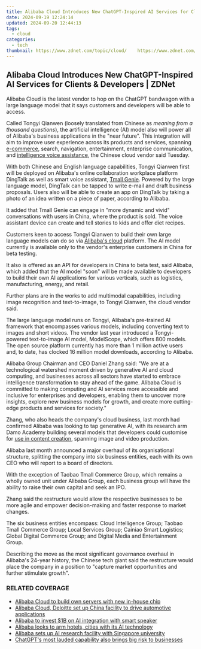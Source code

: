 ```yaml
---
title: Alibaba Cloud Introduces New ChatGPT-Inspired AI Services for Clients & Developers | ZDNet
date: 2024-09-19 12:24:14
updated: 2024-09-20 12:44:13
tags:
  - cloud
categories:
  - tech
thumbnail: https://www.zdnet.com/topic/cloud/    https://www.zdnet.com/a/img/resize/a71c64202848c52a8a1154a5cdd6ed206e2f2b69/2018/05/04/c838f755-7efa-4ab2-ad10-b322acbf5234/istock-692654376.jpg?width=170&height=96&fit=crop&auto=webp
---
```


## Alibaba Cloud Introduces New ChatGPT-Inspired AI Services for Clients & Developers | ZDNet

Alibaba Cloud is the latest vendor to hop on the ChatGPT bandwagon with a large language model that it says customers and developers will be able to access. 

Called Tongyi Qianwen (loosely translated from Chinese as _meaning from a thousand questions_), the artificial intelligence (AI) model also will power all of Alibaba's business applications in the "near future". This integration will aim to improve user experience across its products and services, spanning [e-commerce](https://www.zdnet.com/article/alibaba-e-commerce-merchants-turn-to-ai-for-content-creation/), search, navigation, entertainment, enterprise communication, and [intelligence voice assistance](https://www.zdnet.com/article/alibaba-to-invest-1b-on-ai-integration-with-smart-speaker/), the Chinese cloud vendor said Tuesday. 

With both Chinese and English language capabilities, Tongyi Qianwen first will be deployed on Alibaba's online collaboration workplace platform DingTalk as well as smart voice assistant, [Tmall Genie](https://www.zdnet.com/article/alibaba-to-invest-1b-on-ai-integration-with-smart-speaker/). Powered by the large language model, DingTalk can be tapped to write e-mail and draft business proposals. Users also will be able to create an app on DingTalk by taking a photo of an idea written on a piece of paper, according to Alibaba.

It added that Tmall Genie can engage in "more dynamic and vivid" conversations with users in China, where the product is sold. The voice assistant device can create and tell stories to kids and offer diet recipes.

Customers keen to access Tongyi Qianwen to build their own large language models can do so via [Alibaba's cloud](https://www.zdnet.com/article/alibaba-to-invest-28b-in-cloud-over-three-years/) platform. The AI model currently is available only to the vendor's enterprise customers in China for beta testing. 

It also is offered as an API for developers in China to beta test, said Alibaba, which added that the AI model "soon" will be made available to developers to build their own AI applications for various verticals, such as logistics, manufacturing, energy, and retail. 

Further plans are in the works to add multimodal capabilities, including image recognition and text-to-image, to Tongyi Qianwen, the cloud vendor said. 

The large language model runs on Tongyi, Alibaba's pre-trained AI framework that encompasses various models, including converting text to images and short videos. The vendor last year introduced a Tongyi-powered text-to-image AI model, ModelScope, which offers 800 models. The open source platform currently has more than 1 million active users and, to date, has clocked 16 million model downloads, according to Alibaba. 

Alibaba Group Chairman and CEO Daniel Zhang said: "We are at a technological watershed moment driven by generative AI and cloud computing, and businesses across all sectors have started to embrace intelligence transformation to stay ahead of the game. Alibaba Cloud is committed to making computing and AI services more accessible and inclusive for enterprises and developers, enabling them to uncover more insights, explore new business models for growth, and create more cutting-edge products and services for society."

Zhang, who also heads the company's cloud business, last month had confirmed Alibaba was looking to tap generative AI, with its research arm Damo Academy building several models that developers could customise for [use in content creation](https://www.alizila.com/video/alibaba-generative-ai-future-creative-work/), spanning image and video production. 

Alibaba last month announced a major overhaul of its organisational structure, splitting the company into six business entities, each with its own CEO who will report to a board of directors. 

With the exception of Taobao Tmall Commerce Group, which remains a wholly owned unit under Alibaba Group, each business group will have the ability to raise their own capital and seek an IPO. 

Zhang said the restructure would allow the respective businesses to be more agile and empower decision-making and faster response to market changes. 

The six business entities encompass: Cloud Intelligence Group; Taobao Tmall Commerce Group; Local Services Group; Cainiao Smart Logistics; Global Digital Commerce Group; and Digital Media and Entertainment Group. 

Describing the move as the most significant governance overhaul in Alibaba's 24-year history, the Chinese tech giant said the restructure would place the company in a position to "capture market opportunities and further stimulate growth". 

### RELATED COVERAGE

* [Alibaba Cloud to build own servers with new in-house chip](https://www.zdnet.com/article/alibaba-cloud-to-build-own-servers-with-new-in-house-chip/)
* [Alibaba Cloud, Deloitte set up China facility to drive automotive applications](https://www.zdnet.com/article/alibaba-cloud-deloitte-set-up-china-facility-to-drive-automotive-applications/)
* [Alibaba to invest $1B on AI integration with smart speaker](https://www.zdnet.com/article/alibaba-to-invest-1b-on-ai-integration-with-smart-speaker/)
* [Alibaba looks to arm hotels, cities with its AI technology](https://www.zdnet.com/article/alibaba-looks-to-arm-hotels-cities-with-its-ai-technology/)
* [Alibaba sets up AI research facility with Singapore university](https://www.zdnet.com/article/alibaba-sets-up-ai-research-facility-with-singapore-university/)
* [ChatGPT's most lauded capability also brings big risk to businesses](https://www.zdnet.com/article/most-lauded-chatgpt-capability-also-brings-big-risk-to-businesses/)

<ins class="adsbygoogle"
     style="display:block"
     data-ad-format="autorelaxed"
     data-ad-client="ca-pub-7571918770474297"
     data-ad-slot="1223367746"></ins>



<ins class="adsbygoogle"
     style="display:block"
     data-ad-client="ca-pub-7571918770474297"
     data-ad-slot="8358498916"
     data-ad-format="auto"
     data-full-width-responsive="true"></ins>
